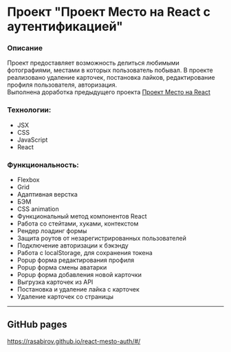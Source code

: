# Проект "Проект Место на React с аутентификацией"

### Описание

Проект предоставляет возможность делиться любимыми фотографиями, местами в
которых пользователь побывал. В проекте реализовано удаление карточек, постановка
лайков, редактирование профиля пользователя, авторизация.
</br>
Выполнена доработка предыдущего проекта [Проект Место на React](https://github.com/RaSabirov/mesto-react)

### Технологии:

- JSX
- CSS
- JavaScript
- React
  </br>

### Функциональность:

- Flexbox
- Grid
- Адаптивная верстка
- БЭМ
- CSS animation
- Функциональный метод компонентов React
- Работа со стейтами, хуками, контекстом
- Рендер лоадинг формы
- Защита роутов от незарегистрированных пользователей
- Подключение авторизации к бэкэнду
- Работа с localStorage, для сохранения токена
- Popup форма редактирования профиля
- Popup форма смены аватарки
- Popup форма добавления новой карточки
- Выгрузка карточек из API
- Постановка и удаление лайка с карточек
- Удаление карточек со страницы

---

## GitHub pages

https://rasabirov.github.io/react-mesto-auth/#/
